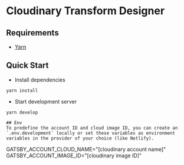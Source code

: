 # Cloudinary Transform Designer

## Requirements
* [Yarn](https://yarnpkg.com/en/)

## Quick Start
* Install dependencies
```
yarn install
```
* Start development server
```
yarn develop

## Env
To predefine the account ID and cloud image ID, you can create an `.env.development` locally or set these variables as environment variables in the provider of your choice (like Netlify).

```
GATSBY_ACCOUNT_CLOUD_NAME="[cloudinary account name]"
GATSBY_ACCOUNT_IMAGE_ID="[cloudinary image ID]"
```
